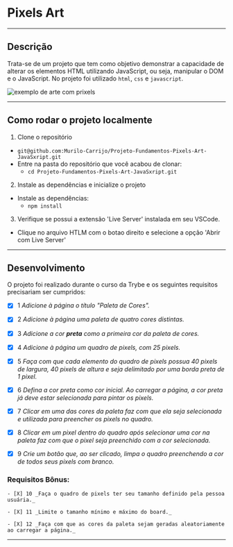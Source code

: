 # Pixels Art

---

## Descrição

Trata-se de um projeto que tem como objetivo demonstrar a capacidade de alterar os elementos HTML utilizando JavaScript, ou seja, manipular o DOM e o JavaScript.
No projeto foi utilizado `html`, `css` e `javascript`.

![exemplo de arte com prixels](./art-with-pixels.gif)

---

## Como rodar o projeto localmente

1. Clone o repositório
  * `git@github.com:Murilo-Carrijo/Projeto-Fundamentos-Pixels-Art-JavaSxript.git`
  * Entre na pasta do repositório que você acabou de clonar:
    * `cd Projeto-Fundamentos-Pixels-Art-JavaSxript.git`

2. Instale as dependências e inicialize o projeto
  * Instale as dependências:
    * `npm install`

3. Verifique se possui a extensão 'Live Server' instalada em seu VSCode.
  * Clique no arquivo HTLM com o botao direito e selecione a opção 'Abrir com Live Server'

---

## Desenvolvimento

O projeto foi realizado durante o curso da Trybe e os seguintes requisitos precisariam ser cumpridos: 

  - [X]  1 _Adicione à página o título "Paleta de Cores"._
  
  - [X]  2 _Adicione à página uma paleta de quatro cores distintas._
  
  - [X]  3 _Adicione a cor **preta** como a primeira cor da paleta de cores._
  
  - [X]  4 _Adicione à página um quadro de pixels, com 25 pixels._
  
  - [X]  5 _Faça com que cada elemento do quadro de pixels possua 40 pixels de largura, 40 pixels de altura e seja delimitado por uma borda preta de 1 pixel._
  
  - [X]  6 _Defina a cor preta como cor inicial. Ao carregar a página, a cor preta já deve estar selecionada para pintar os pixels._
  
  - [X]  7 _Clicar em uma das cores da paleta faz com que ela seja selecionada e utilizada para preencher os pixels no quadro._
  
  - [X]  8 _Clicar em um pixel dentro do quadro após selecionar uma cor na paleta faz com que o pixel seja preenchido com a cor selecionada._
  
  - [X]  9 _Crie um botão que, ao ser clicado, limpa o quadro preenchendo a cor de todos seus pixels com branco._
  ### Requisitos Bônus:
    - [X] 10 _Faça o quadro de pixels ter seu tamanho definido pela pessoa usuária._
  
    - [X] 11 _Limite o tamanho mínimo e máximo do board._
  
    - [X] 12 _Faça com que as cores da paleta sejam geradas aleatoriamente ao carregar a página._
  
  

---
